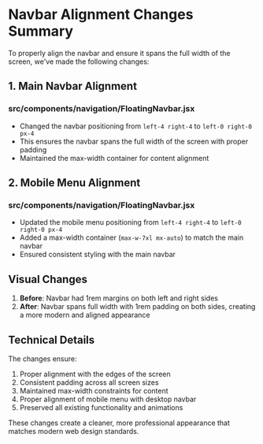 # Navbar Alignment Changes Summary

To properly align the navbar and ensure it spans the full width of the screen, we've made the following changes:

## 1. Main Navbar Alignment

### src/components/navigation/FloatingNavbar.jsx
- Changed the navbar positioning from `left-4 right-4` to `left-0 right-0 px-4`
- This ensures the navbar spans the full width of the screen with proper padding
- Maintained the max-width container for content alignment

## 2. Mobile Menu Alignment

### src/components/navigation/FloatingNavbar.jsx
- Updated the mobile menu positioning from `left-4 right-4` to `left-0 right-0 px-4`
- Added a max-width container (`max-w-7xl mx-auto`) to match the main navbar
- Ensured consistent styling with the main navbar

## Visual Changes

1. **Before**: Navbar had 1rem margins on both left and right sides
2. **After**: Navbar spans full width with 1rem padding on both sides, creating a more modern and aligned appearance

## Technical Details

The changes ensure:
1. Proper alignment with the edges of the screen
2. Consistent padding across all screen sizes
3. Maintained max-width constraints for content
4. Proper alignment of mobile menu with desktop navbar
5. Preserved all existing functionality and animations

These changes create a cleaner, more professional appearance that matches modern web design standards.